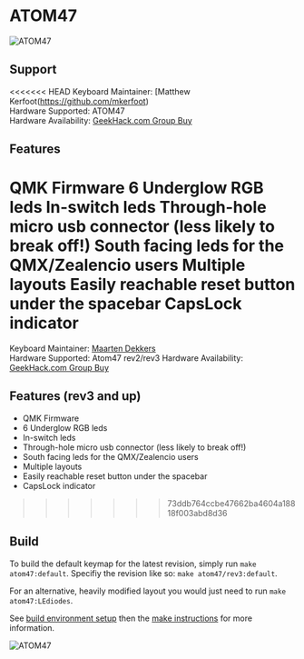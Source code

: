 # ATOM47

![ATOM47](https://i.imgur.com/rjrFTKT.png)

## Support
<<<<<<< HEAD
Keyboard Maintainer: [Matthew Kerfoot(https://github.com/mkerfoot)  
Hardware Supported: ATOM47  
Hardware Availability: [GeekHack.com Group Buy](https://geekhack.org/index.php?topic=93447.msg2545221)  


## Features
QMK Firmware
6 Underglow RGB leds
In-switch leds
Through-hole micro usb connector (less likely to break off!)
South facing leds for the QMX/Zealencio users
Multiple layouts
Easily reachable reset button under the spacebar
CapsLock indicator
=======
Keyboard Maintainer: [Maarten Dekkers](https://github.com/maartenwut)  
Hardware Supported: Atom47 rev2/rev3
Hardware Availability: [GeekHack.com Group Buy](https://geekhack.org/index.php?topic=93447.msg2545221)  


## Features (rev3 and up)
- QMK Firmware  
- 6 Underglow RGB leds  
- In-switch leds  
- Through-hole micro usb connector (less likely to break off!)  
- South facing leds for the QMX/Zealencio users  
- Multiple layouts  
- Easily reachable reset button under the spacebar  
- CapsLock indicator  
>>>>>>> 73ddb764ccbe47662ba4604a18818f003abd8d36

## Build
To build the default keymap for the latest revision, simply run `make atom47:default`. Specifiy the revision like so: `make atom47/rev3:default`.

For an alternative, heavily modified layout you would just need to run `make atom47:LEdiodes`.

See [build environment setup](https://docs.qmk.fm/build_environment_setup.html) then the [make instructions](https://docs.qmk.fm/make_instructions.html) for more information.

![ATOM47](https://i.imgur.com/WebeUOF.png)
